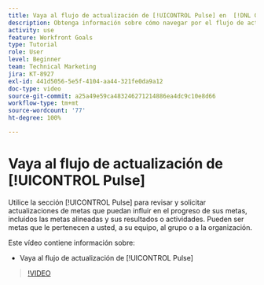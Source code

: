 ```yaml
---
title: Vaya al flujo de actualización de [!UICONTROL Pulse] en  [!DNL Goals]
description: Obtenga información sobre cómo navegar por el flujo de actualización de [!UICONTROL Pulse] en [!DNL Goals].
activity: use
feature: Workfront Goals
type: Tutorial
role: User
level: Beginner
team: Technical Marketing
jira: KT-8927
exl-id: 441d5056-5e5f-4104-aa44-321fe0da9a12
doc-type: video
source-git-commit: a25a49e59ca483246271214886ea4dc9c10e8d66
workflow-type: tm+mt
source-wordcount: '77'
ht-degree: 100%

---
```


# Vaya al flujo de actualización de [!UICONTROL Pulse]

Utilice la sección [!UICONTROL Pulse] para revisar y solicitar actualizaciones de metas que puedan influir en el progreso de sus metas, incluidos las metas alineadas y sus resultados o actividades. Pueden ser metas que le pertenecen a usted, a su equipo, al grupo o a la organización.

Este vídeo contiene información sobre:

* Vaya al flujo de actualización de [!UICONTROL Pulse]

>[!VIDEO](https://video.tv.adobe.com/v/335199/?quality=12&learn=on)
